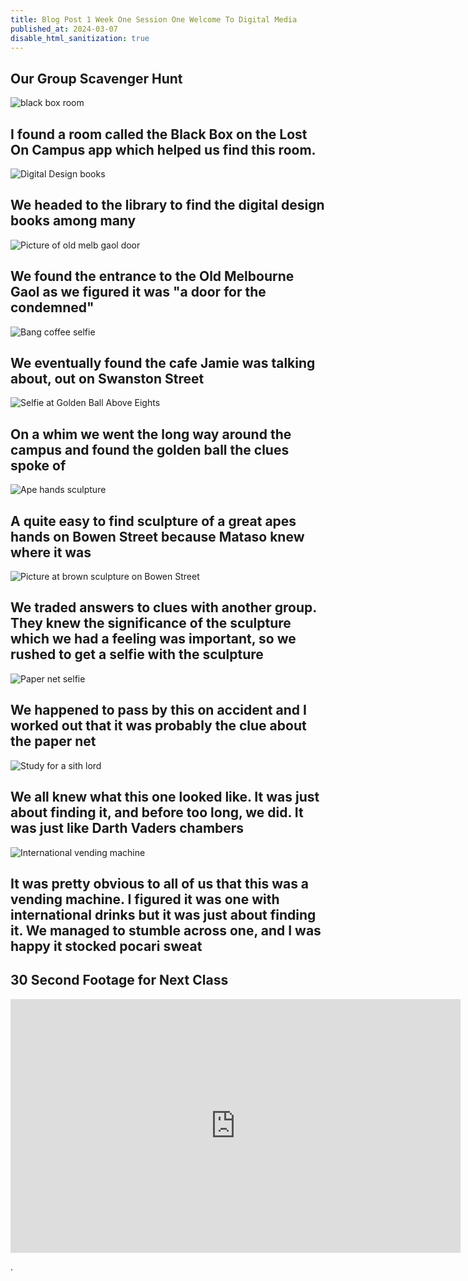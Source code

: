```yaml
---
title: Blog Post 1 Week One Session One Welcome To Digital Media
published_at: 2024-03-07
disable_html_sanitization: true
---
```


## Our Group Scavenger Hunt


![black box room](/w01s1/BlackBox.jpg)
## I found a room called the Black Box on the Lost On Campus app which helped us find this room. 

![Digital Design books](/w01s1/Books.jpg)
## We headed to the library to find the digital design books among many

![Picture of old melb gaol door](/w01s1/Condemned.jpg)
## We found the entrance to the Old Melbourne Gaol as we figured it was "a door for the condemned"

![Bang coffee selfie](/w01s1/ExplosiveCoffee.jpg)
## We eventually found the cafe Jamie was talking about, out on Swanston Street

![Selfie at Golden Ball Above Eights](/w01s1/GoldenBall.jpg)
## On a whim we went the long way around the campus and found the golden ball the clues spoke of

![Ape hands sculpture](/w01s1/Hands.jpg)
## A quite easy to find sculpture of a great apes hands on Bowen Street because Mataso knew where it was

![Picture at brown sculpture on Bowen Street](/w01s1/Leaves.jpg)
## We traded answers to clues with another group. They knew the significance of the sculpture which we had a feeling was important, so we rushed to get a selfie with the sculpture

![Paper net selfie](/w01s1/Paper.jpg)
## We happened to pass by this on accident and I worked out that it was probably the clue about the paper net

![Study for a sith lord](/w01s1/SithLord.jpg)
## We all knew what this one looked like. It was just about finding it, and before too long, we did. It was just like Darth Vaders chambers

![International vending machine](/w01s1/VendingMachine.jpg)
## It was pretty obvious to all of us that this was a vending machine. I figured it was one with international drinks but it was just about finding it. We managed to stumble across one, and I was happy it stocked pocari sweat

## 30 Second Footage for Next Class
<iframe width="720" height="406" src="https://www.youtube.com/embed/uQp_AILLZIg" title="DMS1 Video 30s" frameborder="0" allow="accelerometer; autoplay; clipboard-write; encrypted-media; gyroscope; picture-in-picture; web-share" referrerpolicy="strict-origin-when-cross-origin" allowfullscreen></iframe>

.